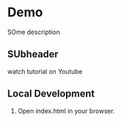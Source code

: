 # Demo
SOme description
## SUbheader  
watch tutorial on Youtube
## Local Development
1. Open index.html in your browser.